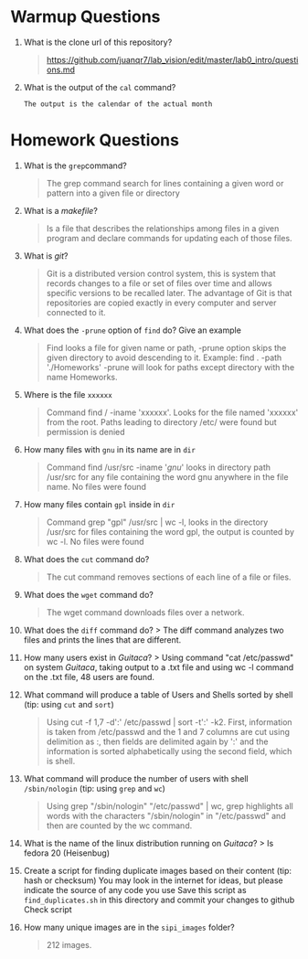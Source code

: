 # Warmup Questions

1.  What is the clone url of this repository?
    >   https://github.com/juanqr7/lab_vision/edit/master/lab0_intro/questions.md

2.  What is the output of the ``cal`` command?

        The output is the calendar of the actual month
        

# Homework Questions

1.  What is the ``grep``command?
    >  The grep command search for lines containing a given word or pattern into a given file or directory

2.  What is a *makefile*?
    >   Is a file that describes the relationships among files in a given program and declare commands for updating each of those files.

3.  What is *git*?
    >   Git is a distributed version control system, this is system that records changes to a file or set of files over time and allows specific versions to be recalled later. The advantage of Git is that repositories are copied exactly in every computer and server connected to it. 

4.  What does the ``-prune`` option of ``find`` do? Give an example
    >   Find looks a file for given name or path, -prune option skips the given directory to avoid descending to it. Example:
find . -path './Homeworks' -prune will look for paths except directory with the name Homeworks.

5.  Where is the file ``xxxxxx``
    >   Command find / -iname 'xxxxxx'. Looks for the file named 'xxxxxx' from the root. Paths leading to
directory /etc/ were found but permission is denied 

6.  How many files with ``gnu`` in its name are in ``dir``
    >   Command find /usr/src -iname '*gnu*' looks in directory path /usr/src for any file containing the word gnu anywhere in the file name. No files were found  

7.  How many files contain ``gpl`` inside in ``dir``
    >   Command grep "gpl" /usr/src | wc -l, looks in the directory /usr/src for files containing the word gpl, the output is counted by wc -l. No files were found

8.  What does the ``cut`` command do?
    >   The cut command removes sections of each line of a file or files.

9.  What does the ``wget`` command do?
    >   The wget command downloads files over a network.

10.  What does the ``diff`` command do?
    >   The diff command analyzes two files and prints the lines that are different.

11.  How many users exist in *Guitaca*?
    >   Using command "cat /etc/passwd" on system *Guitaca*, taking output to a .txt file and using wc -l command on the .txt file, 48 users are found.

12. What command will produce a table of Users and Shells sorted by shell (tip: using ``cut`` and ``sort``)
    >   Using cut -f 1,7 -d':' /etc/passwd | sort -t':' -k2. First, information is taken from /etc/passwd and the 1 and 7 columns are cut using delimition as :, then fields are delimited again by ':' and the information is sorted alphabetically using the second field, which is shell. 

13. What command will produce the number of users with shell ``/sbin/nologin`` (tip: using ``grep`` and ``wc``)
    >   Using grep "/sbin/nologin" "/etc/passwd" | wc, grep highlights all words with the characters "/sbin/nologin" in "/etc/passwd" and then are counted by the wc command. 

14.  What is the name of the linux distribution running on *Guitaca*?
    >   Is fedora 20 (Heisenbug)

15. Create a script for finding duplicate images based on their content (tip: hash or checksum)
    You may look in the internet for ideas, but please indicate the source of any code you use
    Save this script as ``find_duplicates.sh`` in this directory and commit your changes to github
Check script

16. How many unique images are in the ``sipi_images`` folder?
    >   212 images. 
    
